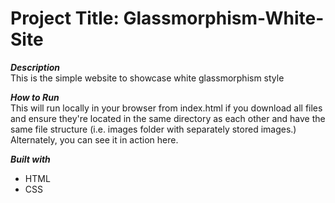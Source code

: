 Project Title: Glassmorphism-White-Site
===========

***Description***  
This is the simple website to showcase white glassmorphism style



***How to Run***  
This will run locally in your browser from index.html if you download all files and ensure they're located in the same directory as each other and have the same file structure (i.e. images folder with separately stored images.) Alternately, you can see it in action here.



***Built with***
 - HTML
 - CSS
 


